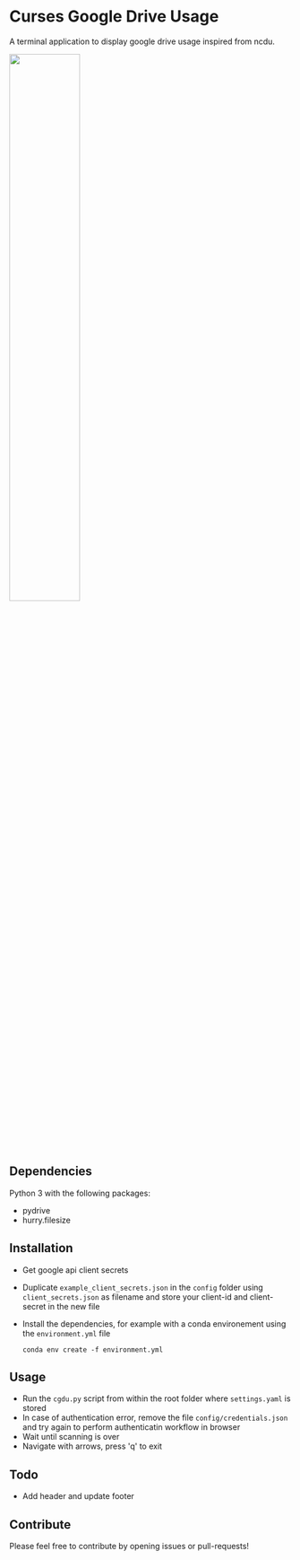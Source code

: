 # Curses Google Drive Usage

A terminal application to display google drive usage inspired from ncdu.

<img src="docs/example.png" width="50%" />

## Dependencies

Python 3 with the following packages:

*   pydrive
*   hurry.filesize

## Installation

*   Get google api client secrets
*   Duplicate `example_client_secrets.json` in the `config` folder using `client_secrets.json` as filename and store your client-id and client-secret in the new file
*   Install the dependencies, for example with a conda environement using the `environment.yml` file

    `conda env create -f environment.yml`

## Usage

*   Run the `cgdu.py` script from within the root folder where `settings.yaml` is stored
*   In case of authentication error, remove the file `config/credentials.json` and try again to perform authenticatin workflow in browser
*   Wait until scanning is over
*   Navigate with arrows, press 'q' to exit

## Todo

*   Add header and update footer

## Contribute

Please feel free to contribute by opening issues or pull-requests!

